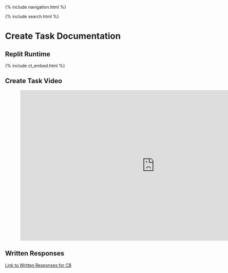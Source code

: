 {% include navigation.html %}

{% include search.html %}

# Create Task Documentation

## Replit Runtime

{% include ct_embed.html %}

## Create Task Video
<iframe style="margin-left: 10%; margin-right: 20%" width="880" height="495" src="https://www.youtube.com/embed/CTiaXashFsg" title="YouTube video player" frameborder="0" allow="accelerometer; autoplay; clipboard-write; encrypted-media; gyroscope; picture-in-picture" allowfullscreen></iframe>

## Written Responses
[Link to Written Responses for CB](https://docs.google.com/document/d/1UIRmeW4Dpcra5GtODsZPwa_F4fTg7O7HcxUMnaSb_u4/edit?usp=sharing)

